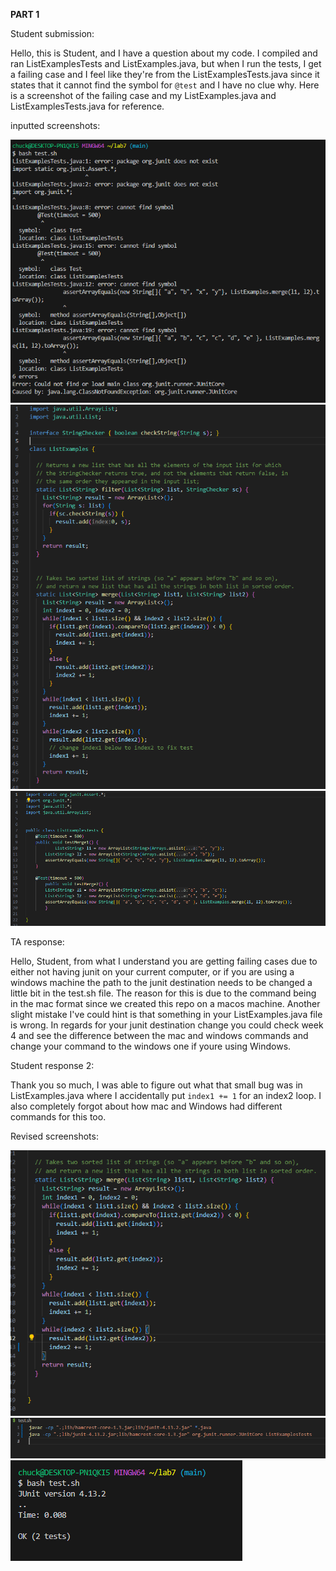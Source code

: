 **PART 1**

Student submission:


Hello, this is Student, and I have a question about my code. I compiled and ran ListExamplesTests and ListExamples.java, but when I run the tests, I get a failing case and I feel like they're from the ListExamplesTests.java since it states that it cannot find the symbol for `@test` and I have no clue why. Here is a screenshot of the failing case and my ListExamples.java and ListExamplesTests.java for reference.


inputted screenshots:

![insert](lab5p1.png)
![insert](lab5p2.png)
![insert](lab5p3.png)

TA response:


Hello, Student, from what I understand you are getting failing cases due to either not having junit on your current computer, or if you are using a windows machine the path to the junit destination needs to be changed a little bit in the test.sh file. The reason for this is due to the command being in the mac format since we created this repo on a macos machine. Another slight mistake I've could hint is that something in your ListExamples.java file is wrong. In regards for your junit destination change you could check week 4 and see the difference between the mac and windows commands and change your command to the windows one if youre using Windows.



Student response 2:

Thank you so much, I was able to figure out what that small bug was in ListExamples.java where I accidentally put `index1 += 1` for an index2 loop. I also completely forgot about how mac and Windows had different commands for this too.


Revised screenshots:

![insert](lab5revisedp1.png)
![insert](lab5revisedp2.png)
![insert](lab5revisedp3.png)
